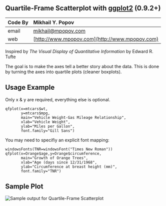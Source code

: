 ## Quartile-Frame Scatterplot with [ggplot2][1] (0.9.2+)


| Code By | Mikhail Y. Popov                                         |
| :---    | :---                                                     |
| email   | [mikhail@mpopov.com](mailto:mikhail@mpopov.com)|
| web     | [http://www.mpopov.com](http://www.mpopov.com)           |


Inspired by *The Visual Display of Quantitative Information* by Edward R. Tufte

The goal is to make the axes tell a better story about the data. This is done by turning the axes into quartile plots (cleaner boxplots).

## Usage Example

Only x & y are required, everything else is optional.

```
qfplot(x=mtcars$wt,
       y=mtcars$mpg,
       main="Vehicle Weight-Gas Mileage Relationship",
       xlab="Vehicle Weight",
       ylab="Miles per Gallon",
       font.family="Gill Sans")
```
You may need to specifiy an explicit font mapping:
```
windowsFonts(TNR=windowsFont("Times New Roman"))
qfplot(x=Orange$age,y=Orange$circumference,
       main="Growth of Orange Trees",
       xlab="Age (days since 12/31/1968",
       ylab="Circumference at breast height (mm)",
       font.family="TNR")
```

## Sample Plot

![Sample output for Quartile-Frame Scatterplot][2]

[1]: https://github.com/hadley/ggplot2
[2]: https://github.com/briandk/Quartile-frame-Scatterplot/raw/master/qsplot-preview.png "Sample output for Quartile-Frame Scatterplot"
